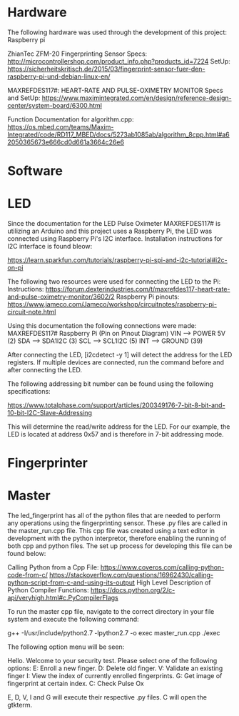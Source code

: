 # Hardware
The following hardware was used through the development of this project:
Raspberry pi

ZhianTec ZFM-20 Fingerprinting Sensor
  Specs: http://microcontrollershop.com/product_info.php?products_id=7224
  SetUp: https://sicherheitskritisch.de/2015/03/fingerprint-sensor-fuer-den-raspberry-pi-und-debian-linux-en/
  
MAXREFDES117#: HEART-RATE AND PULSE-OXIMETRY MONITOR
  Specs and SetUp: https://www.maximintegrated.com/en/design/reference-design-center/system-board/6300.html

  Function Documentation for algorithm.cpp: https://os.mbed.com/teams/Maxim-Integrated/code/RD117_MBED/docs/5273ab1085ab/algorithm_8cpp.html#a62050365673e666cd0d661a3664c26e6
  
# Software
# LED
Since the documentation for the LED Pulse Oximeter MAXREFDES117# is utilizing an Arduino and this project uses a Raspberry Pi, the LED was connected using Raspberry Pi's I2C interface. Installation instructions for I2C interface is found bleow:

  https://learn.sparkfun.com/tutorials/raspberry-pi-spi-and-i2c-tutorial#i2c-on-pi

The following two resources were used for connecting the LED to the Pi:
  Instructions: https://forum.dexterindustries.com/t/maxrefdes117-heart-rate-and-pulse-oximetry-monitor/3602/2
  Raspberry Pi pinouts: https://www.jameco.com/Jameco/workshop/circuitnotes/raspberry-pi-circuit-note.html

Using this documentation the following connections were made:
MAXREFDES117#     Raspberry Pi (Pin on Pinout Diagram)
VIN           --> POWER 5V (2)
SDA           --> SDA1I2C (3)
SCL           --> SCL1I2C (5)
INT           --> GROUND (39)

After connecting the LED, [i2cdetect -y 1] will detect the address for the LED registers. If multiple devices are connected, run the command before and after connecting the LED.

The following addressing bit number can be found using the following specifications:

  https://www.totalphase.com/support/articles/200349176-7-bit-8-bit-and-10-bit-I2C-Slave-Addressing
  
This will determine the read/write address for the LED. For our example, the LED is located at address 0x57 and is therefore in 7-bit addressing mode.


# Fingerprinter

# Master
The led_fingerprint has all of the python files that are needed to perform any operations using the fingerprinting sensor. These .py files are called in the master_run.cpp file. This cpp file was created using a text editor in development with the python interpretor, therefore enabling the running of both cpp and python files. The set up process for developing this file can be found below:

  Calling Python from a Cpp File: https://www.coveros.com/calling-python-code-from-c/
                                  https://stackoverflow.com/questions/16962430/calling-python-script-from-c-and-using-its-output
  High Level Description of Python Compiler Functions: https://docs.python.org/2/c-api/veryhigh.html#c.PyCompilerFlags

To run the master cpp file, navigate to the correct directory in your file system and execute the following command:

g++ -I/usr/include/python2.7 -lpython2.7 -o exec master_run.cpp
./exec

The following option menu will be seen:

Hello. Welcome to your security test. Please select one of the following options:
E: Enroll a new finger.
D: Delete old finger.
V: Validate an existing finger
I: View the index of currently enrolled fingerprints.
G: Get image of fingerprint at certain index.
C: Check Pulse Ox

E, D, V, I and G will execute their respective .py files. C will open the gtkterm.
